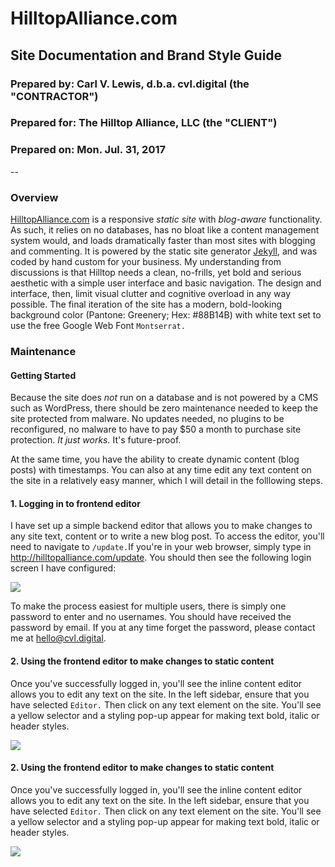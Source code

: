# HilltopAlliance.com
## Site Documentation and Brand Style Guide
### Prepared by: Carl V. Lewis, d.b.a. cvl.digital (the "CONTRACTOR")
### Prepared for: The Hilltop Alliance, LLC (the "CLIENT")
### Prepared on: Mon. Jul. 31, 2017
--


### Overview
[HilltopAlliance.com](http://hilltopalliance.com) is a responsive *static site* with *blog-aware* functionality. As such, it relies on no databases, has no bloat like a content management system would, and loads dramatically faster than most sites with blogging and commenting. It is powered by the static site generator [Jekyll](https://jekyllrb.com/), and was coded by hand custom for your business. My understanding from discussions is that Hilltop needs a clean, no-frills, yet bold and serious aesthetic with a simple user interface and basic navigation. The design and interface, then, limit visual clutter and cognitive overload in any way possible. The final iteration of the site has a modern, bold-looking background color (Pantone: Greenery; Hex: #88B14B) with white text set to use the free Google Web Font `Montserrat.`

### Maintenance
#### Getting Started
Because the site does *not* run on a database and is not powered by a CMS such as WordPress, there should be zero maintenance needed to keep the site protected from malware. No updates needed, no plugins to be reconfigured, no malware to have to pay $50 a month to purchase site protection. *It just works.* It's future-proof.

At the same time, you have the ability to create dynamic content (blog posts) with timestamps. You can also at any time edit any text content on the site in a relatively easy manner, which I will detail in the folllowing steps.

#### 1. Logging in to frontend editor

I have set up a simple backend editor that allows you to make changes to any site text, content or to write a new blog post. To access the editor, you'll need to navigate to `/update.`If you're in your web browser, simply type in http://hilltopalliance.com/update. You should then see the following login screen I have configured:

![](https://s3.amazonaws.com/cvlassets/Screen%20Shot%202017-08-06%20at%201.37.08%20AM.png)

To make the process easiest for multiple users, there is simply one password to enter and no usernames. You should have received the password by email. If you at any time forget the password, please contact me at hello@cvl.digital.

#### 2. Using the frontend editor to make changes to static content
Once you've successfully logged in, you'll see the inline content editor allows you to edit any text on the site. In the left sidebar, ensure that you have selected `Editor.` Then click on any text element on the site. You'll see a yellow selector and a styling pop-up appear for making text bold, italic or header styles.

![](https://s3.amazonaws.com/cvlassets/hilltop-editor.gif)

#### 2. Using the frontend editor to make changes to static content
Once you've successfully logged in, you'll see the inline content editor allows you to edit any text on the site. In the left sidebar, ensure that you have selected `Editor.` Then click on any text element on the site. You'll see a yellow selector and a styling pop-up appear for making text bold, italic or header styles.

![](https://s3.amazonaws.com/cvlassets/hilltop-editor.gif)





